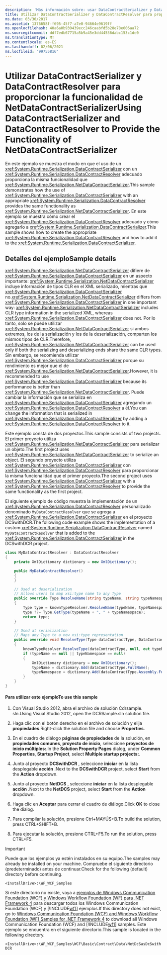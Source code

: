 ```yaml
---
description: 'Más información sobre: usar DataContractSerializer y DataContractResolver para proporcionar la funcionalidad de NetDataContractSerializer'
title: Utilizar DataContractSerializer y DataContractResolver para proporcionar la funcionalidad de NetDataContractSerializer
ms.date: 03/30/2017
ms.assetid: 1376658f-f695-45f7-a7e0-94664e9619ff
ms.openlocfilehash: 40a6a0b939439ecc246caabfd5b28e78e006aa72
ms.sourcegitcommit: ddf7edb67715a5b9a45e3dd44536dabc153c1de0
ms.translationtype: MT
ms.contentlocale: es-ES
ms.lasthandoff: 02/06/2021
ms.locfileid: "99755816"
---
```

# <a name="using-datacontractserializer-and-datacontractresolver-to-provide-the-functionality-of-netdatacontractserializer"></a><span data-ttu-id="10a75-103">Utilizar DataContractSerializer y DataContractResolver para proporcionar la funcionalidad de NetDataContractSerializer</span><span class="sxs-lookup"><span data-stu-id="10a75-103">Using DataContractSerializer and DataContractResolver to Provide the Functionality of NetDataContractSerializer</span></span>

<span data-ttu-id="10a75-104">En este ejemplo se muestra el modo en que el uso de un <xref:System.Runtime.Serialization.DataContractSerializer> con un <xref:System.Runtime.Serialization.DataContractResolver> adecuado proporciona la misma funcionalidad que <xref:System.Runtime.Serialization.NetDataContractSerializer>.</span><span class="sxs-lookup"><span data-stu-id="10a75-104">This sample demonstrates how the use of <xref:System.Runtime.Serialization.DataContractSerializer> with an appropriate <xref:System.Runtime.Serialization.DataContractResolver> provides the same functionality as <xref:System.Runtime.Serialization.NetDataContractSerializer>.</span></span> <span data-ttu-id="10a75-105">En este ejemplo se muestra cómo crear el <xref:System.Runtime.Serialization.DataContractResolver> adecuado y cómo agregarlo a <xref:System.Runtime.Serialization.DataContractSerializer>.</span><span class="sxs-lookup"><span data-stu-id="10a75-105">This sample shows how to create the appropriate <xref:System.Runtime.Serialization.DataContractResolver> and how to add it to the <xref:System.Runtime.Serialization.DataContractSerializer>.</span></span>

## <a name="sample-details"></a><span data-ttu-id="10a75-106">Detalles del ejemplo</span><span class="sxs-lookup"><span data-stu-id="10a75-106">Sample details</span></span>

 <span data-ttu-id="10a75-107"><xref:System.Runtime.Serialization.NetDataContractSerializer> difiere de <xref:System.Runtime.Serialization.DataContractSerializer> en un aspecto importante: <xref:System.Runtime.Serialization.NetDataContractSerializer> incluye información de tipos CLR en el XML serializado, mientras que <xref:System.Runtime.Serialization.DataContractSerializer> no.</span><span class="sxs-lookup"><span data-stu-id="10a75-107"><xref:System.Runtime.Serialization.NetDataContractSerializer> differs from <xref:System.Runtime.Serialization.DataContractSerializer> in one important way: <xref:System.Runtime.Serialization.NetDataContractSerializer> includes CLR type information in the serialized XML, whereas <xref:System.Runtime.Serialization.DataContractSerializer> does not.</span></span> <span data-ttu-id="10a75-108">Por lo tanto, solo se puede utilizar <xref:System.Runtime.Serialization.NetDataContractSerializer> si ambos extremos, los de la serialización y los de la deserialización, comparten los mismos tipos de CLR.</span><span class="sxs-lookup"><span data-stu-id="10a75-108">Therefore, <xref:System.Runtime.Serialization.NetDataContractSerializer> can be used only if both the serializing and deserializing ends share the same CLR types.</span></span> <span data-ttu-id="10a75-109">Sin embargo, se recomienda utilizar <xref:System.Runtime.Serialization.DataContractSerializer> porque su rendimiento es mejor que el de <xref:System.Runtime.Serialization.NetDataContractSerializer>.</span><span class="sxs-lookup"><span data-stu-id="10a75-109">However, it is recommended to use <xref:System.Runtime.Serialization.DataContractSerializer> because its performance is better than <xref:System.Runtime.Serialization.NetDataContractSerializer>.</span></span> <span data-ttu-id="10a75-110">Puede cambiar la información que se serializa en <xref:System.Runtime.Serialization.DataContractSerializer> agregando un <xref:System.Runtime.Serialization.DataContractResolver> a él.</span><span class="sxs-lookup"><span data-stu-id="10a75-110">You can change the information that is serialized in <xref:System.Runtime.Serialization.DataContractSerializer> by adding a <xref:System.Runtime.Serialization.DataContractResolver> to it.</span></span>

 <span data-ttu-id="10a75-111">Este ejemplo consta de dos proyectos.</span><span class="sxs-lookup"><span data-stu-id="10a75-111">This sample consists of two projects.</span></span> <span data-ttu-id="10a75-112">El primer proyecto utiliza <xref:System.Runtime.Serialization.NetDataContractSerializer> para serializar un objeto.</span><span class="sxs-lookup"><span data-stu-id="10a75-112">The first project uses <xref:System.Runtime.Serialization.NetDataContractSerializer> to serialize an object.</span></span> <span data-ttu-id="10a75-113">El segundo proyecto utiliza <xref:System.Runtime.Serialization.DataContractSerializer> con <xref:System.Runtime.Serialization.DataContractResolver> para proporcionar la misma funcionalidad que el primer proyecto.</span><span class="sxs-lookup"><span data-stu-id="10a75-113">The second project uses <xref:System.Runtime.Serialization.DataContractSerializer> with a <xref:System.Runtime.Serialization.DataContractResolver> to provide the same functionality as the first project.</span></span>

 <span data-ttu-id="10a75-114">El siguiente ejemplo de código muestra la implementación de un <xref:System.Runtime.Serialization.DataContractResolver> personalizado denominado `MyDataContractResolver` que se agrega a <xref:System.Runtime.Serialization.DataContractSerializer> en el proyecto DCSwithDCR.</span><span class="sxs-lookup"><span data-stu-id="10a75-114">The following code example shows the implementation of a custom <xref:System.Runtime.Serialization.DataContractResolver> named `MyDataContractResolver` that is added to the <xref:System.Runtime.Serialization.DataContractSerializer> in the DCSwithDCR project.</span></span>

```csharp
class MyDataContractResolver : DataContractResolver
{
    private XmlDictionary dictionary = new XmlDictionary();

    public MyDataContractResolver()
    {
    }

    // Used at deserialization
    // Allows users to map xsi:type name to any Type
    public override Type ResolveName(string typeName, string typeNamespace, DataContractResolver knownTypeResolver)
    {
        Type type = knownTypeResolver.ResolveName(typeName, typeNamespace, null);
        type ??= Type.GetType(typeName + ", " + typeNamespace);
        return type;
    }

    // Used at serialization
    // Maps any Type to a new xsi:type representation
    public override void ResolveType(Type dataContractType, DataContractResolver knownTypeResolver, out XmlDictionaryString typeName, out XmlDictionaryString typeNamespace)
    {
        knownTypeResolver.ResolveType(dataContractType, null, out typeName, out typeNamespace);
        if (typeName == null || typeNamespace == null)
        {
            XmlDictionary dictionary = new XmlDictionary();
            typeName = dictionary.Add(dataContractType.FullName);
            typeNamespace = dictionary.Add(dataContractType.Assembly.FullName);
        }
    }
}
```

#### <a name="to-use-this-sample"></a><span data-ttu-id="10a75-115">Para utilizar este ejemplo</span><span class="sxs-lookup"><span data-stu-id="10a75-115">To use this sample</span></span>

1. <span data-ttu-id="10a75-116">Con Visual Studio 2012, abra el archivo de solución Cdrsample. sln.</span><span class="sxs-lookup"><span data-stu-id="10a75-116">Using Visual Studio 2012, open the DCRSample.sln solution file.</span></span>

2. <span data-ttu-id="10a75-117">Haga clic con el botón derecho en el archivo de solución y elija **propiedades**.</span><span class="sxs-lookup"><span data-stu-id="10a75-117">Right-click the solution file and choose **Properties**.</span></span>

3. <span data-ttu-id="10a75-118">En el cuadro de diálogo **páginas de propiedades** de la solución, en **propiedades comunes**, **proyecto de inicio**, seleccione **proyectos de inicio múltiples:**.</span><span class="sxs-lookup"><span data-stu-id="10a75-118">In the **Solution Property Pages** dialog, under **Common Properties**, **Startup Project**, select **Multiple startup projects:**.</span></span>

4. <span data-ttu-id="10a75-119">Junto al proyecto **DCSwithDCR** , seleccione **iniciar** en la lista desplegable **acción** .</span><span class="sxs-lookup"><span data-stu-id="10a75-119">Next to the **DCSwithDCR** project, select **Start** from the **Action** dropdown.</span></span>

5. <span data-ttu-id="10a75-120">Junto al proyecto **NetDCS** , seleccione **iniciar** en la lista desplegable **acción** .</span><span class="sxs-lookup"><span data-stu-id="10a75-120">Next to the **NetDCS** project, select **Start** from the **Action** dropdown.</span></span>

6. <span data-ttu-id="10a75-121">Haga clic en **Aceptar** para cerrar el cuadro de diálogo.</span><span class="sxs-lookup"><span data-stu-id="10a75-121">Click **OK** to close the dialog.</span></span>

7. <span data-ttu-id="10a75-122">Para compilar la solución, presione Ctrl+MAYÚS+B.</span><span class="sxs-lookup"><span data-stu-id="10a75-122">To build the solution, press CTRL+SHIFT+B.</span></span>

8. <span data-ttu-id="10a75-123">Para ejecutar la solución, presione CTRL+F5.</span><span class="sxs-lookup"><span data-stu-id="10a75-123">To run the solution, press CTRL+F5.</span></span>

> [!IMPORTANT]
> <span data-ttu-id="10a75-124">Puede que los ejemplos ya estén instalados en su equipo.</span><span class="sxs-lookup"><span data-stu-id="10a75-124">The samples may already be installed on your machine.</span></span> <span data-ttu-id="10a75-125">Compruebe el siguiente directorio (predeterminado) antes de continuar.</span><span class="sxs-lookup"><span data-stu-id="10a75-125">Check for the following (default) directory before continuing.</span></span>  
>
> `<InstallDrive>:\WF_WCF_Samples`  
>
> <span data-ttu-id="10a75-126">Si este directorio no existe, vaya a [ejemplos de Windows Communication Foundation (WCF) y Windows Workflow Foundation (WF) para .NET Framework 4](https://www.microsoft.com/download/details.aspx?id=21459) para descargar todos los Windows Communication Foundation (WCF) y [!INCLUDE[wf1](../../../../includes/wf1-md.md)] ejemplos.</span><span class="sxs-lookup"><span data-stu-id="10a75-126">If this directory does not exist, go to [Windows Communication Foundation (WCF) and Windows Workflow Foundation (WF) Samples for .NET Framework 4](https://www.microsoft.com/download/details.aspx?id=21459) to download all Windows Communication Foundation (WCF) and [!INCLUDE[wf1](../../../../includes/wf1-md.md)] samples.</span></span> <span data-ttu-id="10a75-127">Este ejemplo se encuentra en el siguiente directorio.</span><span class="sxs-lookup"><span data-stu-id="10a75-127">This sample is located in the following directory.</span></span>  
>
> `<InstallDrive>:\WF_WCF_Samples\WCF\Basic\Contract\Data\NetDcSasDcSwithDCR`  
